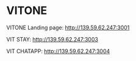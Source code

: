 # VITONE


VITONE Landing page: http://139.59.62.247:3001

VIT STAY: http://139.59.62.247:3003

VIT CHATAPP: http://139.59.62.247:3004
